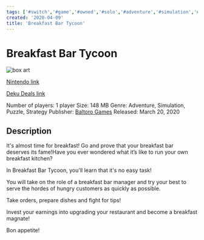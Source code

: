 ```yaml
---
tags: ['#switch','#game','#owned','#solo','#adventure','#simulation','#puzzle','#strategy']
created: '2020-04-09'
title: 'Breakfast Bar Tycoon'
---
```

# Breakfast Bar Tycoon

![box art](https://assets.nintendo.com/image/upload/c_pad,f_auto,h_613,q_auto,w_1089/ncom/en_US/games/switch/b/breakfast-bar-tycoon-switch/hero?v=2021042818)

[Nintendo link](https://www.nintendo.com/games/detail/breakfast-bar-tycoon-switch/)

[Deku Deals link](https://www.dekudeals.com/items/breakfast-bar-tycoon)

Number of players: 1 player
Size: 148 MB
Genre: Adventure, Simulation, Puzzle, Strategy
Publisher: [Baltoro Games](https://www.dekudeals.com/games?include[collection]=true&filter[publisher]=Baltoro+Games)
Released: March 20, 2020

## Description

It's almost time for breakfast! Go and prove that your breakfast bar deserves its fame!Have you ever wondered what it’s like to run your own breakfast kitchen? 

In Breakfast Bar Tycoon, you'll learn that it's no easy task! 

You will take on the role of a breakfast bar manager and try your best to serve the hordes of hungry customers as quickly as possible.

Take orders, prepare dishes and fight for tips! 

Invest your earnings into upgrading your restaurant and become a breakfast magnate!

Bon appetite!

